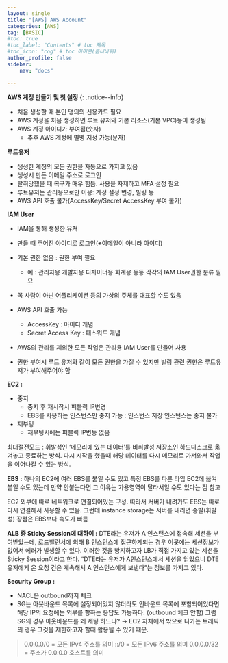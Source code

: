 ```yaml
---
layout: single
title: "[AWS] AWS Account"
categories: [AWS]
tag: [BASIC]
#toc: true
#toc_label: "Contents" # toc 제목
#toc_icon: "cog" # toc 아이콘(톱니바퀴)
author_profile: false
sidebar:
    nav: "docs"

---
```




**AWS 계정 만들기 및 첫 설정** 
{: .notice--info}



- 처음 생성할 때 본인 명의의 신용카드 필요
- AWS 계정을 처음 생성하면 루트 유저와 기본 리소스(기본 VPC)등이 생성됨
- AWS 계정 아이디가 부여됨(숫자)
  - 추후 AWS 계정에 별명 지정 가능(문자)



**루트유저**

- 생성한 계정의 모든 권한을 자동으로 가지고 있음
- 생성시 만든 이메일 주소로 로그인
- 탈취당했을 때 복구가 매우 힘듬. 사용을 자제하고 MFA 설정 필요
- 루트유저는 관리용으로만 이용: 계정 설정 변경, 빌링 등
- AWS API 호출 불가(AccessKey/Secret AccessKey 부여 불가)

**IAM User**

- IAM을 통해 생성한 유저
- 만들 때 주어진 아이디로 로그인(※이메일이 아니라 아이디)
- 기본 권한 없음 : 권한 부여 필요
  - 예 : 관리자용 개발자용 디자이너용 회계용 등등 각각의 IAM User권한 분류 필요

- 꼭 사람이 아닌 어플리케이션 등의 가상의 주체를 대표할 수도 있음
- AWS API 호출 가능
  - AccessKey : 아이디 개념
  - Secret Access Key : 패스워드 개념
- AWS의 관리를 제외한 모든 작업은 관리용 IAM User를 만들어 사용
- 권한 부여시 루트 유저와 같이 모든 권한을 가질 수 있지만 빌링 관련 권한은 루트유저가 부여해주어야 함



**EC2 :**

- 중지
  - 중지 후 재시작시 퍼블릭 IP변경
  - EBS를 사용하는 인스턴스만 중지 가능 : 인스턴스 저장 인스턴스는 중지 불가
- 재부팅
  - 재부팅시에는 퍼블릭 IP변동 없음

최대절전모드 : 휘발성인 ‘메모리에 있는 데이터’를 비휘발성 저장소인 하드디스크로 옮겨놓고 종료하는 방식. 다시 시작을 했을때 해당 데이터를 다시 메모리로 가져와서 작업을 이어나갈 수 있는 방식.



**EBS :** 하나의 EC2에 여러 EBS를 붙일 수도 있고 특정 EBS를 다른 타입 EC2에 옮겨 붙일 수도 있는데 만약 안붙는다면 그 이유는 가용영역이 달라서일 수도 있다는 점 참고

EC2 외부에 따로 네트워크로 연결되어있는 구성. 따라서 서버가 내려가도 EBS는 따로 다시 연결해서 사용할 수 있음. 그런데 instance storage는 서버를 내리면 증발(휘발성) 장점은 EBS보다 속도가 빠름



**ALB 중 Sticky Session에 대하여 :** 
DTE라는 유저가 A 인스턴스에 접속해 세션을 부여받았는데, 로드밸런서에 의해 B 인스턴스에 접근하게되는 경우 이곳에는 세션정보가 없어서 에러가 발생할 수 있다. 이러한 것을 방지하고자 LB가 직접 가지고 있는 세션을 Sticky Session이라고 한다. “DTE라는 유저가 A인스턴스에서 세션을 얻었으니 DTE유저에게 온 요청 건은 계속해서 A 인스턴스에게 보낸다”는 정보를 가지고 있다.



**Security Group :**

- NACL은 outbound까지 체크
- SG는 아웃바운드 목록에 설정되어있지 않더라도 인바운드 목록에 포함되어있다면 해당 IP의 요청에는 외부를 향하는 응답도 가능하다. (outbound 체크 안함)
  그럼 SG의 경우 아웃바운드를 왜 세팅 하느냐? → EC2 자체에서 밖으로 나가는 트래픽의 경우 그것을 제한하고자 할때 활용될 수 있기 때문.



> 0.0.0.0/0 = 모든 IPv4 주소를 의미
> ::/0 = 모든 IPv6 주소를 의미
> 0.0.0.0/32 = 주소가 0.0.0.0 호스트를 의미
